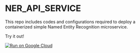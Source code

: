 # NER_API_SERVICE

This repo includes codes and configurations required to deploy a containerized simple Named Entity Recognition microservice.


Try it out!


[![Run on Google Cloud](https://deploy.cloud.run/button.svg)](https://deploy.cloud.run)

